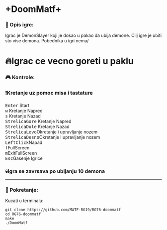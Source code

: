 # +DoomMatf+

### :memo: Opis igre:
Igrac je DemonSlayer koji je dosao u pakao da ubija demone.
Cilj igre je ubiti sto vise demona. Pobednika u igri nema/
# :fire:Igrac ce vecno goreti u paklu


### :video_game: Kontrole:
### :exclamation:Kretanje uz pomoc misa i tastature
<kbd>Enter</kbd> Start<br>
<kbd>w</kbd> Kretanje Napred<br>
<kbd>s</kbd> Kretanje Nazad<br>
<kbd>StrelicaGore</kbd> Kretanje Napred<br>
<kbd>StrelicaDole</kbd> Kretanje Nazad<br>
<kbd>StrelicaLevo</kbd>Okretanje i upravljanje nozem<br>
<kbd>StrelicaDesno</kbd>Okretanje i upravljanje nozem<br>
<kbd>LeftClick</kbd>Napad<br>
<kbd>f</kbd>FullScreen<br>
<kbd>m</kbd>ExitFullScreen<br>
<kbd>Esc</kbd>Gasenje Igrice<br>

### :skull:Igra se zavrsava po ubijanju 10 demona
___
### :wrench: Pokretanje:
Kucati u terminalu:
```shell
git clone https://github.com/MATF-RG19/RG76-doommatf
cd RG76-doommatf
make
./DoomMatf

